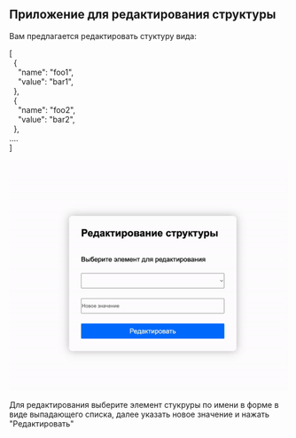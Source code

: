 ## Приложение для редактирования структуры

Вам предлагается редактировать стуктуру вида:

<p>[<br>&nbsp; {<br>&nbsp; &nbsp; &quot;name&quot;: &quot;foo1&quot;,<br>&nbsp; &nbsp; &quot;value&quot;: &quot;bar1&quot;,<br>&nbsp; },<br>&nbsp; {<br>&nbsp; &nbsp; &quot;name&quot;: &quot;foo2&quot;,<br>&nbsp; &nbsp; &quot;value&quot;: &quot;bar2&quot;,<br>&nbsp; },<br>....<br>]</p>

<img src="./example.gif" alt="фото проекта"/>

Для редактирования выберите элемент стукруры по имени в форме в виде выпадающего списка, далее указать новое значение и нажать "Редактировать"
